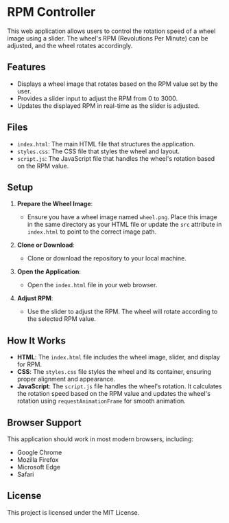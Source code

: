 # RPM Controller

This web application allows users to control the rotation speed of a wheel image using a slider. The wheel's RPM (Revolutions Per Minute) can be adjusted, and the wheel rotates accordingly.

## Features
- Displays a wheel image that rotates based on the RPM value set by the user.
- Provides a slider input to adjust the RPM from 0 to 3000.
- Updates the displayed RPM in real-time as the slider is adjusted.

## Files
- `index.html`: The main HTML file that structures the application.
- `styles.css`: The CSS file that styles the wheel and layout.
- `script.js`: The JavaScript file that handles the wheel's rotation based on the RPM value.

## Setup
1. **Prepare the Wheel Image**:
   - Ensure you have a wheel image named `wheel.png`. Place this image in the same directory as your HTML file or update the `src` attribute in `index.html` to point to the correct image path.

2. **Clone or Download**:
   - Clone or download the repository to your local machine.

3. **Open the Application**:
   - Open the `index.html` file in your web browser.

4. **Adjust RPM**:
   - Use the slider to adjust the RPM. The wheel will rotate according to the selected RPM value.

## How It Works
- **HTML**: The `index.html` file includes the wheel image, slider, and display for RPM.
- **CSS**: The `styles.css` file styles the wheel and its container, ensuring proper alignment and appearance.
- **JavaScript**: The `script.js` file handles the wheel's rotation. It calculates the rotation speed based on the RPM value and updates the wheel's rotation using `requestAnimationFrame` for smooth animation.

## Browser Support
This application should work in most modern browsers, including:
- Google Chrome
- Mozilla Firefox
- Microsoft Edge
- Safari

## License
This project is licensed under the MIT License.
